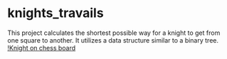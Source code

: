 # knights_travails
This project calculates the shortest possible way for a knight to get from one square to another. It utilizes a data structure similar to a binary tree.
[!Knight on chess board](https://cdn.statically.io/gh/TheOdinProject/curriculum/284f0cdc998be7e4751e29e8458323ad5d320303/ruby_programming/computer_science/project_knights_travails/imgs/01.png)
